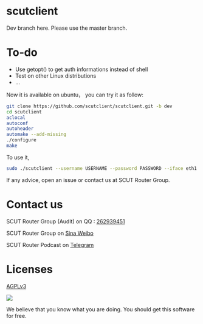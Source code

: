 scutclient
=================
Dev branch here. Please use the master branch.  


# To-do 
* Use getopt() to get auth informations instead of shell    
* Test on other Linux distributions  
* ...  

Now it is available on ubuntu， you can try it as follow:
```bash
git clone https://github.com/scutclient/scutclient.git -b dev
cd scutclient 
aclocal
autoconf
autoheader
automake --add-missing 
./configure
make
```

To use it,
```bash
sudo ./scutclient --username USERNAME --password PASSWORD --iface eth1 --mac 00:11:22:33:44:55 --ip 12.34.56.78 --dns 222.201.130.30 --hostname Lenovo-PC --udp-server 202.38.210.131 --cli-version 4472434f4d0096022a --hash 2ec15ad258aee9604b18f2f8114da38db16efd00
```


If any advice, open an issue or contact us at SCUT Router Group.

# Contact us

SCUT Router Group (Audit) on QQ : [262939451](http://jq.qq.com/?_wv=1027&k=2EzygcA)

SCUT Router Group on [Sina Weibo](http://weibo.com/u/5148048459)

SCUT Router Podcast on [Telegram](https://t.me/joinchat/AAAAAERy9tE0gUvyTM_GrA)

# Licenses

[AGPLv3](https://www.gnu.org/licenses/agpl-3.0.html)

![](https://www.gnu.org/graphics/agplv3-155x51.png)

We believe that you know what you are doing. You should get this software for free.
